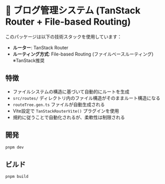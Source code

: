 # 📝 ブログ管理システム (TanStack Router + File-based Routing)

このパッケージは以下の技術スタックを使用しています：
- **ルーター**: TanStack Router
- **ルーティング方式**: File-based Routing (ファイルベースルーティング) ※TanStack推奨

## 特徴

- ファイルシステムの構造に基づいて自動的にルートを生成
- `src/routes/` ディレクトリ内のファイル構造がそのままルート構造になる
- `routeTree.gen.ts` ファイルが自動生成される
- Vite設定で `TanStackRouterVite()` プラグインを使用
- 規約に従うことで自動化されるが、柔軟性は制限される

## 開発

```bash
pnpm dev
```

## ビルド

```bash
pnpm build
```
